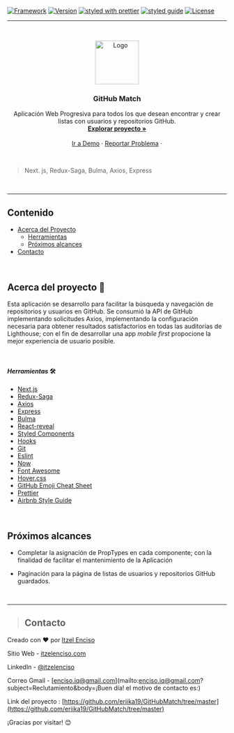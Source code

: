 [![Framework](https://img.shields.io/badge/Framework-Next.js-important?style=plastic)](https://github.com/zeit/next.js/) [![Version](https://img.shields.io/badge/version-v.2.2.1-green?style=plastic)](https://rubygems.org/gems/badgerbadgerbadger) [![styled with prettier](https://img.shields.io/badge/styled_with-prettier-blueviolet?style=plastic)](https://github.com/prettier/prettier) [![styled guide](https://img.shields.io/badge/style_guide-Airbnb-violet?style=plastic)](https://github.com/airbnb/javascript) [![License](https://img.shields.io/:license-ISC-blue.svg?style=plastic)](http://badges.isc-license.org)

---

<br />
<p align="center">
  <a href="https://github-match.now.sh/">
    <img src="public/assets/logo.png" alt="Logo" width="100" height="100">
  </a>

  <h3 align="center">GitHub Match</h3>

  <p align="center">
Aplicación Web Progresiva para todos los que desean encontrar y crear listas con usuarios y repositorios GitHub.   <br />
    <a href="https://github.com/eriika19/GitHubMatch/tree/master/components"><strong>Explorar proyecto »</strong></a>
    <br />
    <br />
    <a href="https://github-match.now.sh/">Ir a Demo</a>
    ·
    <a href="https://github.com/eriika19/GitHubMatch/issues">Reportar Problema</a>
    ·
  </p>
  <br />
</p>
 
> Next. js, Redux-Saga, Bulma, Axios, Express

 <br />

---

## Contenido

- [Acerca del Proyecto](#acerca-del-proyecto)
  - [Herramientas](#_herramientas_)
  - [Próximos alcances](#próximos-alcances)
- [Contacto](#contacto)

 <br />

## Acerca del proyecto 🚀

Esta aplicación se desarrollo para facilitar la búsqueda y navegación de repositorios y usuarios en GitHub. Se consumió la API de GitHub implementando solicitudes Axios, implementando la configuración necesaria para obtener resultados satisfactorios en todas las auditorías de Lighthouse; con el fin de desarrollar una app _mobile first_ propocione la mejor experiencia de usuario posible.

 <br />

#### _*Herramientas*_ 🛠️

- [Next.js](https://github.com/zeit/next.js/)
- [Redux-Saga](https://github.com/bmealhouse/next-redux-saga)
- [Axios](https://github.com/axios/axios)
- [Express](https://expressjs.com/)
- [Bulma](https://bulma.io/)
- [React-reveal](https://www.react-reveal.com/)
- [Styled Components](https://www.styled-components.com/)
- [Hooks](https://es.reactjs.org/docs/hooks-intro.html)
- [Git](https://git-scm.com/)
- [Eslint](https://eslint.org/)
- [Now](https://zeit.co/)
- [Font Awesome](https://fontawesome.com)
- [Hover.css](https://ianlunn.github.io/Hover/)
- [GitHub Emoji Cheat Sheet](https://www.webpagefx.com/tools/emoji-cheat-sheet)
- [Prettier](https://github.com/prettier/prettier)
- [Airbnb Style Guide](https://github.com/airbnb/javascript)

 <br />

## Próximos alcances

- Completar la asignación de PropTypes en cada componente; con la finalidad de facilitar el mantenimiento de la Aplicación

- Paginación para la página de listas de usuarios y repositorios GitHub guardados.

 <br />

---

> ## Contacto

Creado con ❤️ por [Itzel Enciso](https://github.com/eriika19)

Sitio Web - [itzelenciso.com](https://itzelenciso.com/)

LinkedIn - [@itzelenciso](https://www.linkedin.com/in/itzelenciso/)

Correo Gmail - [enciso.iq@gmail.com](mailto:enciso.iq@gmail.com?subject=Reclutamiento&body=¡Buen día! el motivo de contacto es:)

Link del proyecto : [https://github.com/eriika19/GitHubMatch/tree/master](https://github.com/eriika19/GitHubMatch/tree/master)

¡Gracias por visitar! 😊
